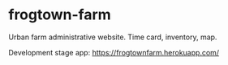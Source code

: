 # frogtown-farm
Urban farm administrative website. Time card, inventory, map.

Development stage app: https://frogtownfarm.herokuapp.com/
